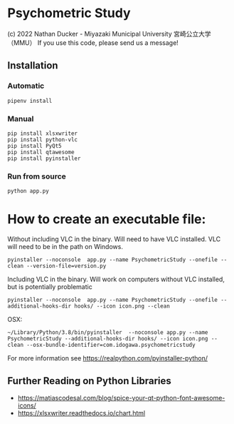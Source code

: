 # Psychometric Study

(c) 2022 Nathan Ducker - Miyazaki Municipal University 宮崎公立大学（MMU）
If you use this code, please send us a message!

## Installation

### Automatic
```
pipenv install
```

### Manual
```
pip install xlsxwriter
pip install python-vlc
pip install PyQt5
pip install qtawesome
pip install pyinstaller
```


### Run from source
```
python app.py
```

# How to create an executable file:

Without including VLC in the binary. Will need to have VLC installed. VLC will need to be in the path on Windows.

```
pyinstaller --noconsole  app.py --name PsychometricStudy --onefile --clean --version-file=version.py
```

Including VLC in the binary. Will work on computers without VLC installed, but is potentially problematic

```
pyinstaller --noconsole  app.py --name PsychometricStudy --onefile --additional-hooks-dir hooks/ --icon icon.png --clean
```

OSX:

```
~/Library/Python/3.8/bin/pyinstaller  --noconsole app.py --name PsychometricStudy --additional-hooks-dir hooks/ --icon icon.png --clean --osx-bundle-identifier=com.idogawa.psychometricstudy
```

For more information see https://realpython.com/pyinstaller-python/


## Further Reading on Python Libraries
- https://matiascodesal.com/blog/spice-your-qt-python-font-awesome-icons/
- https://xlsxwriter.readthedocs.io/chart.html